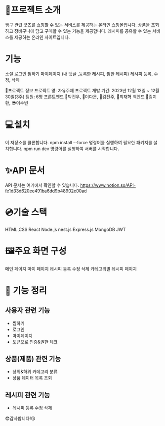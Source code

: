 # 🎁프로젝트 소개
짱구 관련 굿즈를 쇼핑할 수 있는 서비스를 제공하는 온라인 쇼핑몰입니다. 상품을 조회하고 장바구니에 담고 구매할 수 있는 기능을 제공합니다.
레시피를 공유할 수 있는 서비스를 제공하는 온라인 사이트입니다.

# 기능
소셜 로그인
찜하기
마이페이지 (내 댓글 ,등록한 레시피, 찜한 레시피)
레시피 등록, 수정, 삭제

🔌프로젝트 정보
프로젝트 명: 자유주제 프로젝트
개발 기간: 2023년 12월 12일 ~ 12월 30일(3주)
팀원: 6명
프론트엔드 👨박건우, 👦이다은, 👧김진주, 👩최재혁
백엔드 🧑김지환, 😎이수빈

# 💻설치
이 저장소를 클론합니다.
npm install --force 명령어를 실행하여 필요한 패키지를 설치합니다.
npm run dev 명령어를 실행하여 서버를 시작합니다.

# ✨API 문서
API 문서는 여기에서 확인할 수 있습니다.
https://www.notion.so/API-fe1d33d620ee491ba6dd9b48902e00ad

# 💿기술 스택
HTML,CSS
React
Node.js
nest.js
Express.js
MongoDB
JWT

# 🖼주요 화면 구성
메인 페이지
마이 페이지
레시피 등록 수정 삭제
카테고리별 레시피 페이지

# 🚨 기능 정리
## 사용자 관련 기능
- 찜하기
- 로그인
- 마이페이지
- 토큰으로 인증&권한 체크

## 상품(제품) 관련 기능
- 상위&하위 카데고리 분류
- 상품 데이터 목록 조회

## 레시피 관련 기능
- 레시피 등록 수정 삭제

😎감사합니다!😘
